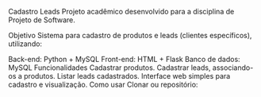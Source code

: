 Cadastro Leads
Projeto acadêmico desenvolvido para a disciplina de Projeto de Software.

Objetivo
Sistema para cadastro de produtos e leads (clientes específicos), utilizando:

Back-end: Python + MySQL
Front-end: HTML + Flask
Banco de dados: MySQL
Funcionalidades
Cadastrar produtos.
Cadastrar leads, associando-os a produtos.
Listar leads cadastrados.
Interface web simples para cadastro e visualização.
Como usar
Clonar ou repositório:
